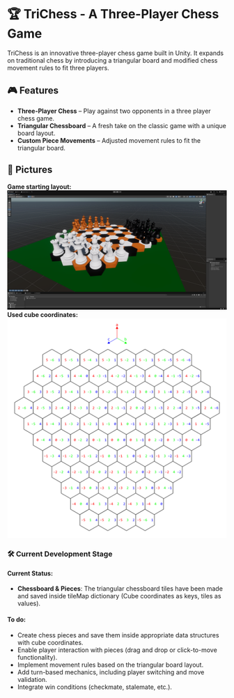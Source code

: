 # 🏆 TriChess - A Three-Player Chess Game  

TriChess is an innovative three-player chess game built in Unity. It expands on traditional chess by introducing a triangular board and modified chess movement rules to fit three players.  

## 🎮 Features  

- **Three-Player Chess** – Play against two opponents in a three player chess game.
- **Triangular Chessboard** – A fresh take on the classic game with a unique board layout.  
- **Custom Piece Movements** – Adjusted movement rules to fit the triangular board. 

## 📸 Pictures  
**Game starting layout:**
![Game Starting Layout](Screenshots/TriChess_early_stage_board.png)
**Used cube coordinates:**
![Cube Coordinate Illustration](Illustrations/TriChess_Cube_Coordinates.png)

### 🛠️ Current Development Stage  

#### Current Status:  
- **Chessboard & Pieces**: The triangular chessboard tiles have been made and saved inside tileMap dictionary (Cube coordinates as keys, tiles as values).
  
#### To do:
- Create chess pieces and save them inside appropriate data structures with cube coordinates.
- Enable player interaction with pieces (drag and drop or click-to-move functionality).
- Implement movement rules based on the triangular board layout.
- Add turn-based mechanics, including player switching and move validation.
- Integrate win conditions (checkmate, stalemate, etc.).